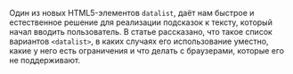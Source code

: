 Один из новых HTML5-элементов `datalist`, даёт нам быстрое и естественное 
решение для реализации подсказок к тексту, который начал вводить
пользователь. В статье рассказано, что такое список вариантов `<datalist>`, в каких 
случаях его использование уместно, какие у него есть ограничения и что делать с 
браузерами, которые его не поддерживают.
